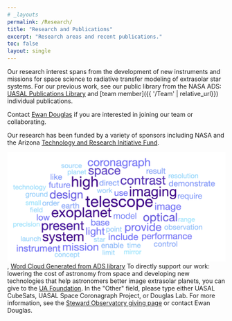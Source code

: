 ```yaml
---
# _layouts
permalink: /Research/
title: "Research and Publications"
excerpt: "Research areas and recent publications."
toc: false
layout: single
---
```


Our research interest spans from the development of new instruments and missions for space science to radiative transfer modeling of extrasolar star systems. For our previous work, see our public library from the NASA ADS: [UASAL Publications Library](https://ui.adsabs.harvard.edu/public-libraries/r6ora761TSasD0yJkA3y-g) and [team member]({{ '/Team' | relative_url}}) individual publications.

Contact [Ewan Douglas](https://www.as.arizona.edu/people/faculty/ewan-douglas) if you are interested in joining our team or collaborating.

Our research has been funded by a variety of sponsors including NASA and the Arizona [Technology and Research Initiative Fund](https://research.arizona.edu/trif).

![Word cloud highlighting our research areas](/assets/ADS_UASAL_wordcloud_20230802.png), [Word Cloud Generated from ADS library](https://ui.adsabs.harvard.edu/public-libraries/r6ora761TSasD0yJkA3y-g)
To directly support our work: lowering the cost of astronomy from space and developing new technologies that help astronomers better image extrasolar planets, you can give to the [UA Foundation](https://give.uafoundation.org/science-astronomy). In the "Other" field, please type either UASAL CubeSats, UASAL Space Coronagraph Project, or Douglas Lab. For more information, see the [Steward Observatory giving page](https://www.as.arizona.edu/Giving)  or contact Ewan Douglas.
